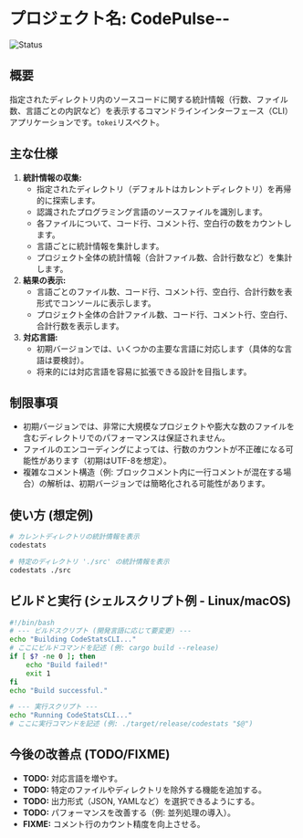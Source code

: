 # プロジェクト名: CodePulse--
![Status](https://img.shields.io/badge/status-開発中-blue)

## 概要

指定されたディレクトリ内のソースコードに関する統計情報（行数、ファイル数、言語ごとの内訳など）を表示するコマンドラインインターフェース（CLI）アプリケーションです。`tokei`リスペクト。

## 主な仕様

1.  **統計情報の収集:**
    *   指定されたディレクトリ（デフォルトはカレントディレクトリ）を再帰的に探索します。
    *   認識されたプログラミング言語のソースファイルを識別します。
    *   各ファイルについて、コード行、コメント行、空白行の数をカウントします。
    *   言語ごとに統計情報を集計します。
    *   プロジェクト全体の統計情報（合計ファイル数、合計行数など）を集計します。
2.  **結果の表示:**
    *   言語ごとのファイル数、コード行、コメント行、空白行、合計行数を表形式でコンソールに表示します。
    *   プロジェクト全体の合計ファイル数、コード行、コメント行、空白行、合計行数を表示します。
3.  **対応言語:**
    *   初期バージョンでは、いくつかの主要な言語に対応します（具体的な言語は要検討）。
    *   将来的には対応言語を容易に拡張できる設計を目指します。

## 制限事項

*   初期バージョンでは、非常に大規模なプロジェクトや膨大な数のファイルを含むディレクトリでのパフォーマンスは保証されません。
*   ファイルのエンコーディングによっては、行数のカウントが不正確になる可能性があります（初期はUTF-8を想定）。
*   複雑なコメント構造（例: ブロックコメント内に一行コメントが混在する場合）の解析は、初期バージョンでは簡略化される可能性があります。

## 使い方 (想定例)

```bash
# カレントディレクトリの統計情報を表示
codestats

# 特定のディレクトリ './src' の統計情報を表示
codestats ./src
```



## ビルドと実行 (シェルスクリプト例 - Linux/macOS)

```sh
#!/bin/bash
# --- ビルドスクリプト (開発言語に応じて要変更) ---
echo "Building CodeStatsCLI..."
# ここにビルドコマンドを記述 (例: cargo build --release)
if [ $? -ne 0 ]; then
    echo "Build failed!"
    exit 1
fi
echo "Build successful."

# --- 実行スクリプト ---
echo "Running CodeStatsCLI..."
# ここに実行コマンドを記述 (例: ./target/release/codestats "$@")
```

## 今後の改善点 (TODO/FIXME)

*   **TODO:** 対応言語を増やす。
*   **TODO:** 特定のファイルやディレクトリを除外する機能を追加する。
*   **TODO:** 出力形式（JSON, YAMLなど）を選択できるようにする。
*   **TODO:** パフォーマンスを改善する（例: 並列処理の導入）。
*   **FIXME:** コメント行のカウント精度を向上させる。




